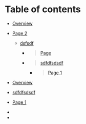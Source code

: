 # Table of contents

* [Overview](README.md)
* [Page 2](page-2/README.md)
  * [dsfsdf](page-2/dsfsdf.md)
    * >[Page](page.md)
    * >[sdfdfsdsdf](sdfdfsdsdf.md)
        * > [Page 1](page-1.md)
* [Overview](README.md)
* [sdfdfsdsdf](sdfdfsdsdf.md)
* [Page 1](page-1.md)


*
 *
